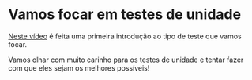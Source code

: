 # Vamos focar em testes de unidade

[Neste vídeo](https://drive.google.com/file/d/1p6TajCalhpsu3zpPjxdbf1ST-oufQNKm/view?usp=sharing) é feita uma primeira introdução ao tipo de teste que vamos focar.

Vamos olhar com muito carinho para os testes de unidade e tentar fazer com que eles sejam os melhores possíveis!